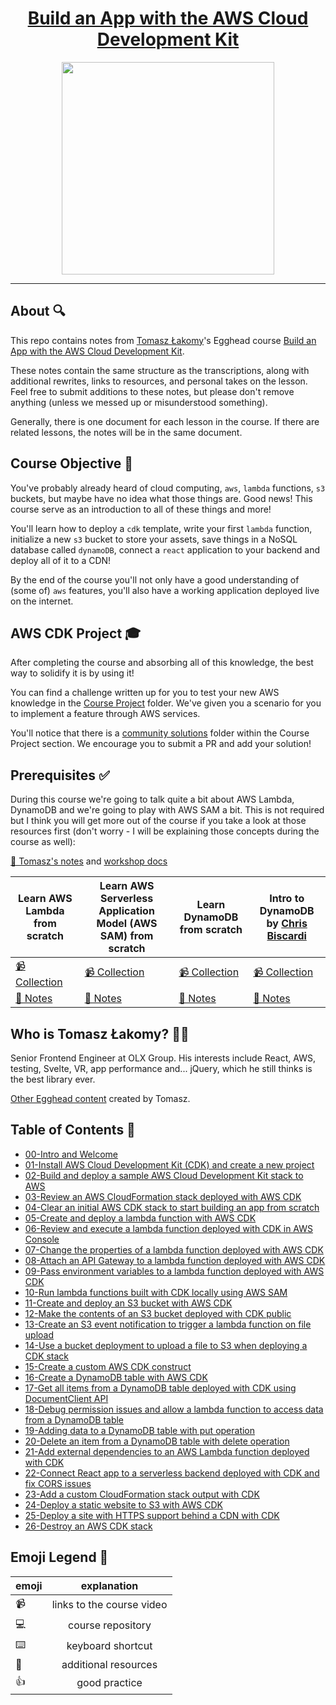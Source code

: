 <h1 align="center"><a href="https://egghead.io/courses/build-an-app-with-the-aws-cloud-development-kit?af=6p5abz">Build an App with the AWS Cloud Development Kit</a></h1>

<p align="center"><img src="https://d2eip9sf3oo6c2.cloudfront.net/series/square_covers/000/000/450/full/EGH_AWS-TS.png" width="340"></p>

---

## About 🔍

This repo contains notes from [Tomasz Łakomy](https://twitter.com/tlakomy)'s Egghead course [Build an App with the AWS Cloud Development Kit](https://egghead.io/courses/build-an-app-with-the-aws-cloud-development-kit?af=6p5abz).

These notes contain the same structure as the transcriptions, along with additional rewrites, links to resources, and personal takes on the lesson. Feel free to submit additions to these notes, but please don't remove anything (unless we messed up or misunderstood something).

Generally, there is one document for each lesson in the course. If there are related lessons, the notes will be in the same document.

## Course Objective 💪

You've probably already heard of cloud computing, `aws`, `lambda` functions, `s3` buckets, but maybe have no idea what those things are. Good news! This course serve as an introduction to all of these things and more!

You'll learn how to deploy a `cdk` template, write your first `lambda` function, initialize a new `s3` bucket to store your assets, save things in a NoSQL database called `dynamoDB`, connect a `react` application to your backend and deploy all of it to a CDN!

By the end of the course you'll not only have a good understanding of (some of) `aws` features, you'll also have a working application deployed live on the internet.

## AWS CDK Project 🎓

After completing the course and absorbing all of this knowledge, the best way to solidify it is by using it!

You can find a challenge written up for you to test your new AWS knowledge in the [Course Project](./course-project/README.md) folder. We've given you a scenario for you to implement a feature through AWS services.

You'll notice that there is a [community solutions](./course-project/community-solutions.md) folder within the Course Project section. We encourage you to submit a PR and add your solution!

## Prerequisites ✅
During this course we're going to talk quite a bit about AWS Lambda, DynamoDB and we're going to play with AWS SAM a bit. This is not required but I think you will get more out of the course if you take a look at those resources first (don't worry - I will be explaining those concepts during the course as well):

[🤔 Tomasz's notes](https://gist.github.com/tlakomy/f1312ec1fd092ece75a0f72403235fc8) and [workshop docs](https://github.com/tlakomy/egghead-aws-cdk-workshop/tree/master/docs)

| Learn AWS Lambda from scratch                                                             | Learn AWS Serverless Application Model (AWS SAM) from scratch                                                                     | Learn DynamoDB from scratch                                                                 | Intro to DynamoDB by [Chris Biscardi](https://egghead.io/instructors/chris-biscardi?af=6p5abz) |
|-------------------------------------------------------------------------------------------|-----------------------------------------------------------------------------------------------------------------------------------|---------------------------------------------------------------------------------------------|------------------------------------------------------------------------------------------------|
| [📹 Collection](https://egghead.io/playlists/learn-aws-lambda-from-scratch-d29d?af=6p5abz) | [📹 Collection](https://egghead.io/playlists/learn-aws-serverless-application-model-aws-sam-framework-from-scratch-baf9?af=6p5abz) | [📹 Collection](https://egghead.io/playlists/learn-aws-dynamodb-from-scratch-21c3?af=6p5abz) | [📹 Collection](https://egghead.io/playlists/learn-aws-dynamodb-from-scratch-21c3?af=6p5abz)    |
| [🤔 Notes](https://github.com/theianjones/egghead.io_learn_aws_lambda_from_scratch)        |                                       [🤔 Notes](https://github.com/eggheadio-projects/build-serverless-applications-with-aws-sam) |            [🤔 Notes](https://github.com/eggheadio-projects/learn-aws-dynamodb-from-scratch) |                             [🤔 Notes](https://github.com/eggheadio-projects/intro-to-dynamodb) |

## Who is Tomasz Łakomy? 👨‍💻

Senior Frontend Engineer at OLX Group. His interests include React, AWS, testing, Svelte, VR, app performance and... jQuery, which he still thinks is the best library ever.

[Other Egghead content](https://egghead.io/instructors/tomasz-lakomy) created by Tomasz.

## Table of Contents 📜

- [00-Intro and Welcome](00-intro-and-welcome.md)
- [01-Install AWS Cloud Development Kit (CDK) and create a new project](01-install-aws-cloud-development-kit-cdk-and-create-a-new-project.md)
- [02-Build and deploy a sample AWS Cloud Development Kit stack to AWS](02-build-and-deploy-a-sample-aws-cloud-development-kit-stack-to-aws.md)
- [03-Review an AWS CloudFormation stack deployed with AWS CDK](03-review-an-aws-cloud-formation-stack-deployed-with-aws-cdk.md)
- [04-Clear an initial AWS CDK stack to start building an app from scratch](04-clear-an-initial-aws-cdk-stack-to-start-building-an-app-from-scratch.md)
- [05-Create and deploy a lambda function with AWS CDK](05-create-and-deploy-a-lambda-function-with-aws-cdk.md)
- [06-Review and execute a lambda function deployed with CDK in AWS Console](06-review-and-execute-a-lambda-function-deployed-with-cdk-in-aws-console.md)
- [07-Change the properties of a lambda function deployed with AWS CDK](07-change-the-properties-of-a-lambda-function-deployed-with-aws-cdk.md)
- [08-Attach an API Gateway to a lambda function deployed with AWS CDK](08-attach-an-api-gateway-to-a-lambda-function-deployed-with-aws-cdk.md)
- [09-Pass environment variables to a lambda function deployed with AWS CDK](09-pass-environment-variables-to-a-lambda-function-deployed-with-aws-cdk.md)
- [10-Run lambda functions built with CDK locally using AWS SAM](10-run-lambda-functions-built-with-cdk-locally-using-aws-sam.md)
- [11-Create and deploy an S3 bucket with AWS CDK](11-create-and-deploy-an-s3-bucket-with-aws-cdk.md)
- [12-Make the contents of an S3 bucket deployed with CDK public](12-make-the-contents-of-an-s3-bucket-deployed-with-cdk-public.md)
- [13-Create an S3 event notification to trigger a lambda function on file upload](13-create-an-s3-event-notification-to-trigger-a-lambda-function-on-file-upload.md)
- [14-Use a bucket deployment to upload a file to S3 when deploying a CDK stack](14-use-a-bucket-deployment-to-upload-a-file-to-s3-when-deploying-a-cdk-stack.md)
- [15-Create a custom AWS CDK construct](15-create-a-custom-aws-cdk-construct.md)
- [16-Create a DynamoDB table with AWS CDK](16-create-a-dynamo-db-table-with-aws-cdk.md)
- [17-Get all items from a DynamoDB table deployed with CDK using DocumentClient API](17-get-all-items-from-a-dynamo-db-table-deployed-with-cdk-using-document-client-api.md)
- [18-Debug permission issues and allow a lambda function to access data from a DynamoDB table](18-debug-permission-issues-and-allow-a-lambda-function-to-access-data-from-a-dynamo-db-table.md)
- [19-Adding data to a DynamoDB table with put operation](19-adding-data-to-a-dynamo-db-table-with-put-operation.md)
- [20-Delete an item from a DynamoDB table with delete operation](20-delete-an-item-from-a-dynamo-db-table-with-delete-operation.md)
- [21-Add external dependencies to an AWS Lambda function deployed with CDK](21-add-external-dependencies-to-an-aws-lambda-function-deployed-with-cdk.md)
- [22-Connect React app to a serverless backend deployed with CDK and fix CORS issues](22-connect-react-app-to-a-serverless-backend-deployed-with-cdk-and-fix-cors-issues.md)
- [23-Add a custom CloudFormation stack output with CDK](23-add-a-custom-cloud-formation-stack-output-with-cdk.md)
- [24-Deploy a static website to S3 with AWS CDK](24-deploy-a-static-website-to-s3-with-aws-cdk.md)
- [25-Deploy a site with HTTPS support behind a CDN with CDK](25-deploy-a-site-with-https-support-behind-a-cdn-with-cdk.md)
- [26-Destroy an AWS CDK stack](26-destroy-an-aws-cdk-stack.md)

## Emoji Legend 🧠

| emoji| explanation              |
| -----|:------------------------:|
| 📹   | links to the course video|
| 💻   | course repository        |
| ⌨️    | keyboard shortcut        |
| 🤔   | additional resources     |
| 👍   | good practice            |